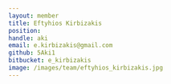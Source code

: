 ```yaml
---
layout: member
title: Eftyhios Kirbizakis
position:
handle: aki
email: e.kirbizakis@gmail.com
github: 5Aki1
bitbucket: e_kirbizakis
image: /images/team/eftyhios_kirbizakis.jpg
---
```

